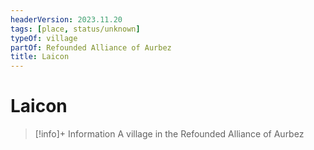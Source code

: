 ```yaml
---
headerVersion: 2023.11.20
tags: [place, status/unknown]
typeOf: village
partOf: Refounded Alliance of Aurbez
title: Laicon
---
```

# Laicon
>[!info]+ Information
> A village in the Refounded Alliance of Aurbez

